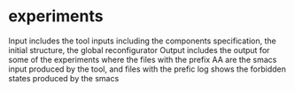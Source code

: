 # experiments
Input includes the tool inputs including the components specification, the initial structure, the global reconfigurator
Output includes the output for some of the experiments where the files with the prefix AA are the smacs input produced by the tool, 
and files with the prefic log shows the forbidden states produced by the smacs 
